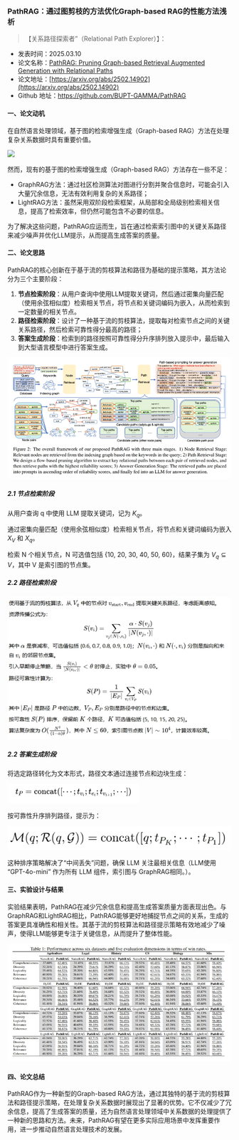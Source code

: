 ### PathRAG：通过图剪枝的方法优化Graph-based RAG的性能方法浅析

> 【关系路径探索者”（Relational Path Explorer）】：

* 发表时间：2025.03.10
* 论文名称：[PathRAG: Pruning Graph-based Retrieval Augmented Generation with Relational Paths](https://arxiv.org/abs/2502.14902)
* 论文地址：[https://arxiv.org/abs/2502.14902](https://arxiv.org/abs/2502.14902)
* Github 地址：https://github.com/BUPT-GAMMA/PathRAG

#### 一、论文动机

在自然语言处理领域，基于图的检索增强生成（Graph-based RAG）方法在处理复杂关系数据时具有重要价值。

![](img/20250218_PathRAG\img/微信截图_20250312143347.png)

然而，现有的基于图的检索增强生成（Graph-based RAG）方法存在一些不足：

- GraphRAG方法：通过社区检测算法对图进行分割并聚合信息时，可能会引入大量冗余信息，无法有效利用复杂的关系路径；
- LightRAG方法：虽然采用双阶段检索框架，从局部和全局级别检索相关信息，提高了检索效率，但仍然可能包含不必要的信息。

为了解决这些问题，PathRAG应运而生，旨在通过检索索引图中的关键关系路径来减少噪声并优化LLM提示，从而提高生成答案的质量。

#### 二、论文思路

PathRAG的核心创新在于基于流的剪枝算法和路径为基础的提示策略，其方法论分为三个主要阶段：

1. **节点检索阶段**：从用户查询中使用LLM提取关键词，然后通过密集向量匹配（使用余弦相似度）检索相关节点，将节点和关键词编码为嵌入，从而检索到一定数量的相关节点。
2. **路径检索阶段**：设计了一种基于流的剪枝算法，提取每对检索节点之间的关键关系路径，然后检索可靠性得分最高的路径；
3. **答案生成阶段**：检索到的路径按照可靠性得分升序排列放入提示中，最后输入到大型语言模型中进行答案生成。

![](img/微信截图_20250312143704.png)

##### 2.1 节点检索阶段

从用户查询 q 中使用 LLM 提取关键词，记为 $K_q$。

通过密集向量匹配（使用余弦相似度）检索相关节点，将节点和关键词编码为嵌入 $X_V$ 和 $X_q$。

检索 N 个相关节点，N 可选值包括 {10, 20, 30, 40, 50, 60}，结果子集为 $V_q⊆V$，其中 V 是索引图的节点集。

##### 2.2 路径检索阶段

![](img/微信截图_20250312144239.png)

##### 2.2 答案生成阶段

将选定路径转化为文本形式，路径文本通过连接节点和边块生成：

![](img/微信截图_20250312144258.png)

按可靠性升序排列路径，提示为：

![](img/微信截图_20250312144318.png)

这种排序策略解决了“中间丢失”问题，确保 LLM 关注最相关信息（LLM使用 “GPT-4o-mini” 作为所有 LLM 组件，索引图与 GraphRAG相同。）。

#### 三、实验设计与结果

实验结果表明，PathRAG在减少冗余信息和提高生成答案质量方面表现出色。与GraphRAG和LightRAG相比，PathRAG能够更好地捕捉节点之间的关系，生成的答案更具准确性和相关性。其基于流的剪枝算法和路径提示策略有效地减少了噪声，使得LLM能够更专注于关键信息，从而提升了整体性能。

![](img/微信截图_20250312144505.png)

#### 四、论文总结

PathRAG作为一种新型的Graph-based RAG方法，通过其独特的基于流的剪枝算法和路径提示策略，在处理复杂关系数据时展现出了显著的优势。它不仅减少了冗余信息，提高了生成答案的质量，还为自然语言处理领域中关系数据的处理提供了一种新的思路和方法。未来，PathRAG有望在更多实际应用场景中发挥重要作用，进一步推动自然语言处理技术的发展。
